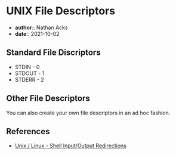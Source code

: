 # UNIX File Descriptors

* **author**:: Nathan Acks
* **date**:: 2021-10-02

## Standard File Discriptors

* STDIN - 0
* STDOUT - 1
* STDERR - 2

## Other File Descriptors

You can also create your own file descriptors in an ad hoc fashion.

## References

* [Unix / Linux - Shell Input/Output Redirections](https://www.tutorialspoint.com/unix/unix-io-redirections.htm)

